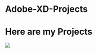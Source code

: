 # Adobe-XD-Projects
<h1> Here are my Projects </h1>
<img src = "https://www.behance.net/gallery/118959359/Personal-Portfolio-Template/modules/677363393"/> 
